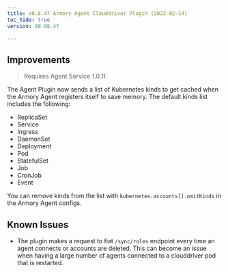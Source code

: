```yaml
---
title: v0.8.47 Armory Agent Clouddriver Plugin (2022-02-14)
toc_hide: true
version: 00.08.47

---
```


## Improvements

> Requires Agent Service 1.0.11

The Agent Plugin now sends a list of Kubernetes kinds to get cached when the Armory Agent registers itself to save memory. The default kinds list includes the following:

- ReplicaSet
- Service
- Ingress
- DaemonSet
- Deployment
- Pod
- StatefulSet
- Job
- CronJob
- Event

You can remove kinds from the list with `kubernetes.accounts[].omitKinds` in the Armory Agent configs.

## Known Issues

* The plugin makes a request to fiat `/sync/roles` endpoint every time an agent connects or accounts are deleted. This can become an issue when having a large number of agents connected to a clouddriver pod that is restarted.

